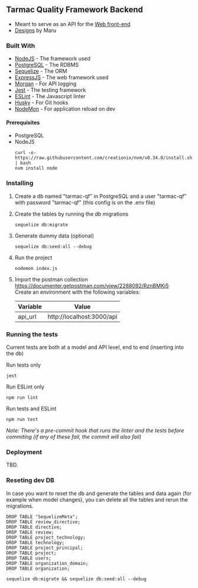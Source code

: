 ## Tarmac Quality Framework Backend

* Meant to serve as an API for the [Web front-end](https://github.com/tarmac/tarmac-qf-web)
* [Designs](https://www.figma.com/file/LrBKAzMhwbvicP5Wl55Y1qcX/tarmac-assesment-tool?node-id=97%3A2) by Maru


### Built With

* [NodeJS](https://nodejs.org/en/) - The framework used
* [PostgreSQL](https://www.postgresql.org/) - The RDBMS
* [Sequelize](http://docs.sequelizejs.com/) - The ORM
* [ExpressJS](https://expressjs.com/) - The web framework used
* [Morgan](https://github.com/expressjs/morgan) - For API logging
* [Jest](https://jestjs.io/) - The testing framework
* [ESLint](https://eslint.org/) - The Javascript linter
* [Husky](https://github.com/typicode/husky) - For Git hooks
* [NodeMon](https://github.com/remy/nodemon) - For application reload on dev

#### Prerequisites

* PostgreSQL
* NodeJS
  ```
  curl -o- https://raw.githubusercontent.com/creationix/nvm/v0.34.0/install.sh | bash
  nvm install node
  ```

### Installing

1. Create a db named "tarmac-qf" in PostgreSQL and a user "tarmac-qf" with password "tarmac-qf" (this config is on the .env file)
2. Create the tables by running the db migrations
    ```
    sequelize db:migrate
    ```
3. Generate dummy data (optional)
    ```
    sequelize db:seed:all --debug
    ```
4. Run the project
    ```
    nodemon index.js
    ```
5. Import the postman collection https://documenter.getpostman.com/view/2288092/RznBMKj5 \
   Create an environment with the following variables:
  
    | Variable | Value |
    | ------------- | ------------- |
    | api_url  | http://localhost:3000/api  |


### Running the tests

Current tests are both at a model and API level, end to end (inserting into the db)

Run tests only

```
jest
```

Run ESLint only

```
npm run lint
```

Run tests and ESLint

```
npm run test
```

<i> Note: There's a pre-commit hook that runs the linter and the tests before commiting (if any of these fail, the commit will also fail)</i>


### Deployment

TBD.


### Reseting dev DB

In case you want to reset the db and generate the tables and data again (for example when model changes), you can delete all the tables and rerun the migrations.

```
DROP TABLE "SequelizeMeta";
DROP TABLE review_directive;
DROP TABLE directive;
DROP TABLE review;
DROP TABLE project_technology;
DROP TABLE technology;
DROP TABLE project_principal;
DROP TABLE project;
DROP TABLE users;
DROP TABLE organization_domain;
DROP TABLE organization;
```

```
sequelize db:migrate && sequelize db:seed:all --debug
```
